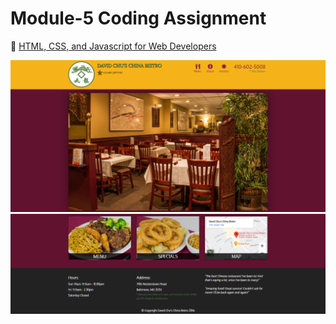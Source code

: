 # Module-5 Coding Assignment

🔶 <a href="https://www.coursera.org/learn/html-css-javascript-for-web-developers">HTML, CSS, and Javascript for Web Developers</a>

<img src="https://raw.githubusercontent.com/xristos1925/Module-5-Solution/main/Module%205.PNG">
<img src="https://raw.githubusercontent.com/xristos1925/Module-5-Solution/main/Module%205(2).PNG">




